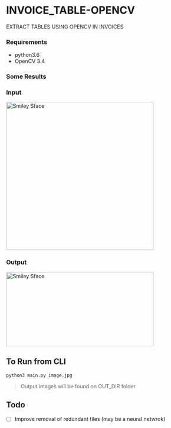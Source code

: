 # INVOICE_TABLE-OPENCV
EXTRACT TABLES USING OPENCV  IN INVOICES


### Requirements 
 - python3.6
 - OpenCV 3.4

### Some Results
### Input
<img src=https://github.com/anish9/INVOICE_TABLE-OPENCV/blob/master/OUT_DIR/A2.jpg alt="Smiley Sface" height="400" width="400">

### Output
<img src=https://github.com/anish9/INVOICE_TABLE-OPENCV/blob/master/OUT_DIR/0c.jpg alt="Smiley Sface" height="200" width="400">

## To Run from CLI
```
python3 main.py image.jpg

```
>  Output images will be found on OUT_DIR folder


 ## Todo
- [ ] Improve removal of redundant files (may be a neural netwrok)

